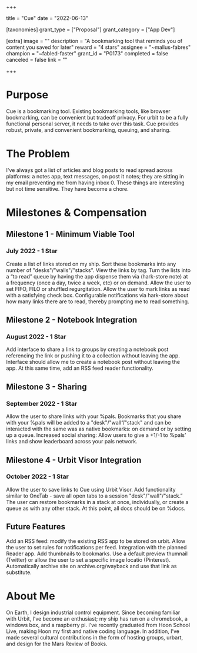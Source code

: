 +++

title = "Cue"
date = "2022-06-13"

[taxonomies]
grant_type = ["Proposal"]
grant_category = ["App Dev"]

[extra]
image = ""
description = "A bookmarking tool that reminds you of content you saved for later"
reward = "4 stars"
assignee = "~mallus-fabres"
champion = "~fabled-faster"
grant_id = "P0173"
completed = false
canceled = false
link = ""

+++

# Purpose
Cue is a bookmarking tool. Existing bookmarking tools, like browser bookmarking, can be convenient but tradeoff privacy. For urbit to be a fully functional personal server, it needs to take over this task. Cue provides robust, private, and convenient bookmarking, queuing, and sharing.

# The Problem
I've always got a list of articles and blog posts to read spread across platforms: a notes app, text messages, on post it notes; they are sitting in my email preventing me from having inbox 0. These things are interesting but not time sensitive. They have become a chore.

# Milestones & Compensation 
## Milestone 1 - Minimum Viable Tool
### July 2022 - 1 Star
Create a list of links stored on my ship.
Sort these bookmarks into any number of "desks"/"walls"/"stacks".
View the links by tag.
Turn the lists into a “to read” queue by having the app dispense them via (hark-store note) at a frequency (once a day, twice a week, etc) or on demand. Allow the user to set FIFO, FILO or shuffled regurgitation.
Allow the user to mark links as read with a satisfying check box.
Configurable notifications via hark-store about how many links there are to read, thereby prompting me to read something.
## Milestone 2 - Notebook Integration
### August 2022 - 1 Star
Add interface to share a link to groups by creating a notebook post referencing the link or pushing it to a collection without leaving the app.
Interface should allow me to create a notebook post without leaving the app.
At this same time, add an RSS feed reader functionality.
## Milestone 3 - Sharing
### September 2022 - 1 Star
Allow the user to share links with your %pals. Bookmarks that you share with your %pals will be added to a "desk"/"wall”/"stack" and can be interacted with the same was as native bookmarks: on demand or by setting up a queue.
Increased social sharing: Allow users to give a +1/-1 to %pals’ links and show leaderboard across your pals network.
## Milestone 4 - Urbit Visor Integration
### October 2022 - 1 Star
Allow the user to save links to Cue using Urbit Visor.
Add functionality similar to OneTab - save all open tabs to a session "desk"/"wall"/"stack.” The user can restore bookmarks in a stack at once, individually, or create a queue as with any other stack.
At this point, all docs should be on %docs.

## Future Features
Add an RSS feed: modify the existing RSS app to be stored on urbit. Allow the user to set rules for notifications per feed.
Integration with the planned Reader app.
Add thumbnails to bookmarks. Use a default preview thumnail (Twitter) or allow the user to set a specific image locatio (Pinterest).
Automatically archive site on archive.org/wayback and use that link as substitute.

# About Me
On Earth, I design industrial control equipment. Since becoming familiar with Urbit, I’ve become an enthusiast; my ship has run on a chromebook, a windows box, and a raspberry pi. I’ve recently graduated from Hoon School Live, making Hoon my first and native coding language. In addition, I’ve made several cultural contributions in the form of hosting groups, urbart, and design for the Mars Review of Books.

